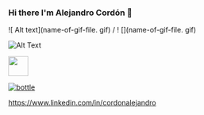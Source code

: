 ### Hi there I'm Alejandro Cordón 👋


![ Alt text](name-of-gif-file. gif) / ! [](name-of-gif-file. gif)

![Alt Text](https://media.giphy.com/media/vFKqnCdLPNOKc/giphy.gif)

<img src="https://www.google.com/url?sa=i&url=https%3A%2F%2Fcliply.co%2Fclip%2Flinkedin-icon%2F&psig=AOvVaw2WycXufhzUIk4kyCPsxbf0&ust=1637789740722000&source=images&cd=vfe&ved=0CAsQjRxqFwoTCKCozK-4r_QCFQAAAAAdAAAAABAD" width="40" height="40" />

<a href="https://www.linkedin.com/in/cordonalejandro" id="bottle" ><img src="images/linkedin.jpg" alt="bottle" class="thumbnails" /></a>

https://www.linkedin.com/in/cordonalejandro

<!--
**sodapop/sodapop** is a ✨ _special_ ✨ repository because its `README.md` (this file) appears on your GitHub profile.

Here are some ideas to get you started:

- 🔭 I’m currently working on ...
- 🌱 I’m currently learning ...
- 👯 I’m looking to collaborate on ...
- 🤔 I’m looking for help with ...
- 💬 Ask me about ...
- 📫 How to reach me: ...
- 😄 Pronouns: ...
- ⚡ Fun fact: ...
-->
